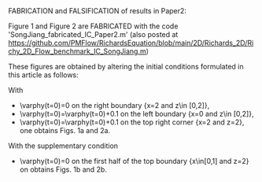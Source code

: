 ##
FABRICATION and FALSIFICATION of results in Paper2:

Figure 1 and Figure 2 are FABRICATED with the  code 'SongJiang_fabricated_IC_Paper2.m'
(also posted at
https://github.com/PMFlow/RichardsEquation/blob/main/2D/Richards_2D/Richy_2D_Flow_benchmark_IC_SongJiang.m)

These figures are obtained by altering the initial conditions formulated in this article as follows:

With
- \varphy(t=0)=0 on the right boundary {x=2 and z\in [0,2]},
- \varphy(t=0)=\varphy(t=0)+0.1 on the left boundary  {x=0 and z\in [0,2]},
- \varphy(t=0)=\varphy(t=0)+0.1 on the top right corner {x=2 and z=2},
one obtains Figs. 1a and 2a.

With the supplementary condition
- \varphy(t=0)=0 on the first half of the top boundary {x\in[0,1] and z=2} on obtains Figs. 1b and 2b.
